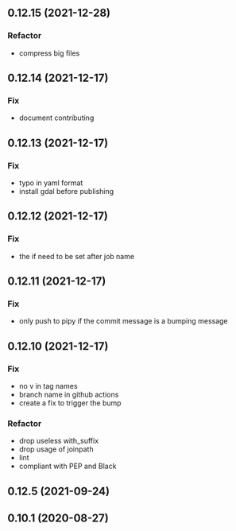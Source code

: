 
## 0.12.15 (2021-12-28)

### Refactor

- compress big files

## 0.12.14 (2021-12-17)

### Fix

- document contributing

## 0.12.13 (2021-12-17)

### Fix

- typo in yaml format
- install gdal before publishing

## 0.12.12 (2021-12-17)

### Fix

- the if need to be set after job name

## 0.12.11 (2021-12-17)

### Fix

- only push to pipy if the commit message is a bumping message

## 0.12.10 (2021-12-17)

### Fix

- no v in tag names
- branch name in github actions
- create a fix to trigger the bump

### Refactor

- drop useless with_suffix
- drop usage of joinpath
- lint
- compliant with PEP and Black

## 0.12.5 (2021-09-24)

## 0.10.1 (2020-08-27)
